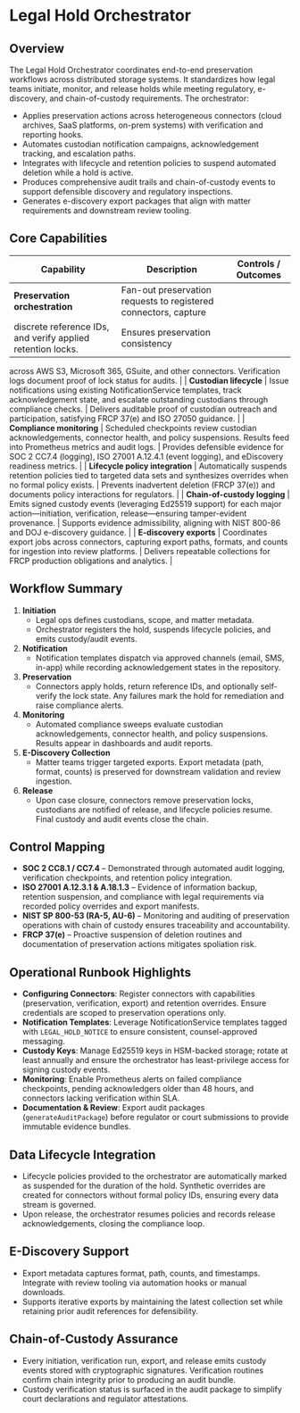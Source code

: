 # Legal Hold Orchestrator

## Overview
The Legal Hold Orchestrator coordinates end-to-end preservation workflows across distributed
storage systems. It standardizes how legal teams initiate, monitor, and release holds while
meeting regulatory, e-discovery, and chain-of-custody requirements. The orchestrator:

- Applies preservation actions across heterogeneous connectors (cloud archives, SaaS platforms,
  on-prem systems) with verification and reporting hooks.
- Automates custodian notification campaigns, acknowledgement tracking, and escalation paths.
- Integrates with lifecycle and retention policies to suspend automated deletion while a hold is
  active.
- Produces comprehensive audit trails and chain-of-custody events to support defensible discovery
  and regulatory inspections.
- Generates e-discovery export packages that align with matter requirements and downstream review
  tooling.

## Core Capabilities
| Capability | Description | Controls / Outcomes |
| --- | --- | --- |
| **Preservation orchestration** | Fan-out preservation requests to registered connectors, capture
discrete reference IDs, and verify applied retention locks. | Ensures preservation consistency
across AWS S3, Microsoft 365, GSuite, and other connectors. Verification logs document proof of
lock status for audits. |
| **Custodian lifecycle** | Issue notifications using existing NotificationService templates,
track acknowledgement state, and escalate outstanding custodians through compliance checks. |
Delivers auditable proof of custodian outreach and participation, satisfying FRCP 37(e) and ISO
27050 guidance. |
| **Compliance monitoring** | Scheduled checkpoints review custodian acknowledgements, connector
health, and policy suspensions. Results feed into Prometheus metrics and audit logs. |
Provides defensible evidence for SOC 2 CC7.4 (logging), ISO 27001 A.12.4.1 (event logging), and
eDiscovery readiness metrics. |
| **Lifecycle policy integration** | Automatically suspends retention policies tied to targeted
data sets and synthesizes overrides when no formal policy exists. |
Prevents inadvertent deletion (FRCP 37(e)) and documents policy interactions for regulators. |
| **Chain-of-custody logging** | Emits signed custody events (leveraging Ed25519 support) for each
major action—initiation, verification, release—ensuring tamper-evident provenance. |
Supports evidence admissibility, aligning with NIST 800-86 and DOJ e-discovery guidance. |
| **E-discovery exports** | Coordinates export jobs across connectors, capturing export paths,
formats, and counts for ingestion into review platforms. |
Delivers repeatable collections for FRCP production obligations and analytics. |

## Workflow Summary
1. **Initiation**
   - Legal ops defines custodians, scope, and matter metadata.
   - Orchestrator registers the hold, suspends lifecycle policies, and emits custody/audit events.
2. **Notification**
   - Notification templates dispatch via approved channels (email, SMS, in-app) while recording
     acknowledgement states in the repository.
3. **Preservation**
   - Connectors apply holds, return reference IDs, and optionally self-verify the lock state. Any
     failures mark the hold for remediation and raise compliance alerts.
4. **Monitoring**
   - Automated compliance sweeps evaluate custodian acknowledgements, connector health, and policy
     suspensions. Results appear in dashboards and audit reports.
5. **E-Discovery Collection**
   - Matter teams trigger targeted exports. Export metadata (path, format, counts) is preserved for
     downstream validation and review ingestion.
6. **Release**
   - Upon case closure, connectors remove preservation locks, custodians are notified of release,
     and lifecycle policies resume. Final custody and audit events close the chain.

## Control Mapping
- **SOC 2 CC8.1 / CC7.4** – Demonstrated through automated audit logging, verification checkpoints,
  and retention policy integration.
- **ISO 27001 A.12.3.1 & A.18.1.3** – Evidence of information backup, retention suspension, and
  compliance with legal requirements via recorded policy overrides and export manifests.
- **NIST SP 800-53 (RA-5, AU-6)** – Monitoring and auditing of preservation operations with chain
  of custody ensures traceability and accountability.
- **FRCP 37(e)** – Proactive suspension of deletion routines and documentation of preservation
  actions mitigates spoliation risk.

## Operational Runbook Highlights
- **Configuring Connectors**: Register connectors with capabilities (preservation, verification,
  export) and retention overrides. Ensure credentials are scoped to preservation operations only.
- **Notification Templates**: Leverage NotificationService templates tagged with
  `LEGAL_HOLD_NOTICE` to ensure consistent, counsel-approved messaging.
- **Custody Keys**: Manage Ed25519 keys in HSM-backed storage; rotate at least annually and ensure
  the orchestrator has least-privilege access for signing custody events.
- **Monitoring**: Enable Prometheus alerts on failed compliance checkpoints, pending acknowledgers
  older than 48 hours, and connectors lacking verification within SLA.
- **Documentation & Review**: Export audit packages (`generateAuditPackage`) before regulator or
  court submissions to provide immutable evidence bundles.

## Data Lifecycle Integration
- Lifecycle policies provided to the orchestrator are automatically marked as suspended for the
  duration of the hold. Synthetic overrides are created for connectors without formal policy IDs,
  ensuring every data stream is governed.
- Upon release, the orchestrator resumes policies and records release acknowledgements, closing the
  compliance loop.

## E-Discovery Support
- Export metadata captures format, path, counts, and timestamps. Integrate with review tooling via
  automation hooks or manual downloads.
- Supports iterative exports by maintaining the latest collection set while retaining prior audit
  references for defensibility.

## Chain-of-Custody Assurance
- Every initiation, verification run, export, and release emits custody events stored with
  cryptographic signatures. Verification routines confirm chain integrity prior to producing an
  audit bundle.
- Custody verification status is surfaced in the audit package to simplify court declarations and
  regulator attestations.
